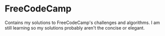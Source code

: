 # FreeCodeCamp
Contains my solutions to FreeCodeCamp's challenges and algorithms. I am still learning so my solutions probably aren't the concise or elegant.

